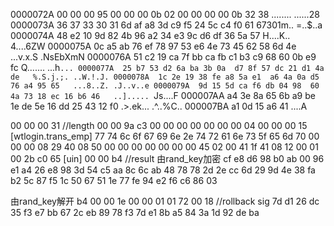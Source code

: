 0000072A  00 00 00 95 00 00 00 0b  02 00 00 00 00 0b 32 38   ........ ......28
0000073A  36 37 33 30 31
                         6d af a8  3d c9 f5 24 5c c4 f0 61   67301m.. =..$\..a
0000074A  48 e2 10 9d 82 4b 96 a2  34 e3 9c d6 df 36 5a 57   H....K.. 4....6ZW
0000075A  0c a5 ab 76 ef 78 97 53  e6 4e 73 45 62 58 6d 4e   ...v.x.S .NsEbXmN
0000076A  51 c2 19 ca 7f bb ca fb  c1 b3 c9 68 60 0b e9 fc   Q....... ...h`...
0000077A  25 b7 53 d2 6a ba 3b 0a  d7 8f 57 dc 21 d1 4a de   %.S.j.;. ..W.!.J.
0000078A  1c 2e 19 38 fe a8 5a e1  a6 4a 0a d5 76 a4 95 65   ...8..Z. .J..v..e
0000079A  9d 15 5d ca f6 db 04 98  60 4a 73 18 ec 16 b6 46   ..]..... `Js....F
000007AA  a4 3e 8a 65 6b a9 be 1e  de 5e 16 dd 25 43 12 f0   .>.ek... .^..%C..
000007BA  a1 0d 15 a6 41                                     ....A

00 00 00 31 //length
00 00 9a c3
00 00 00 00 00 00 00 04
00 00 00 15 [wtlogin.trans_emp]
77 74 6c 6f 67 69 6e 2e 74 72 61 6e 73 5f 65 6d 70
00 00 00 08
29 40 08 50
00 00 00 00
00 00 00 45
02
00
41
1f 41
08 12
00 01
00 2b c0 65 [uin]
00 00
b4  //result
由rand_key加密
cf e8 d6 98 b0 ab 00 96 e1 a4 26
e8 98 3d 54 c5 aa 8c 6c ab 48 78 78 2d 2e cc 6d
29 9d 4e 38 fa b2 5c 87 f5 1c 50 67 51 1e 77 fe
94 e2 f6 c6 86
03

由rand_key解开
b4 00 00 1e 00 00 01 01 72 00 18
//rollback sig
7d d1 26 dc 35 f3 e7 bb 67 2c eb 89 78 f3 7d e1
8b a5 84 3a 1d 92 de ba
